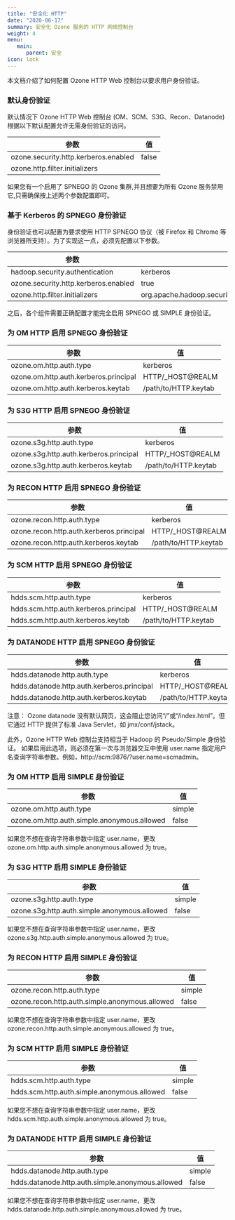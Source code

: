```yaml
---
title: "安全化 HTTP"
date: "2020-06-17"
summary: 安全化 Ozone 服务的 HTTP 网络控制台
weight: 4
menu:
   main:
      parent: 安全
icon: lock
---
```

<!---
  Licensed to the Apache Software Foundation (ASF) under one or more
  contributor license agreements.  See the NOTICE file distributed with
  this work for additional information regarding copyright ownership.
  The ASF licenses this file to You under the Apache License, Version 2.0
  (the "License"); you may not use this file except in compliance with
  the License.  You may obtain a copy of the License at

      http://www.apache.org/licenses/LICENSE-2.0

  Unless required by applicable law or agreed to in writing, software
  distributed under the License is distributed on an "AS IS" BASIS,
  WITHOUT WARRANTIES OR CONDITIONS OF ANY KIND, either express or implied.
  See the License for the specific language governing permissions and
  limitations under the License.
-->

本文档介绍了如何配置 Ozone HTTP Web 控制台以要求用户身份验证。

### 默认身份验证

默认情况下 Ozone HTTP Web 控制台 (OM、SCM、S3G、Recon、Datanode) 根据以下默认配置允许无需身份验证的访问。 

参数 | 值
-----------------------------------|-----------------------------------------
ozone.security.http.kerberos.enabled | false
ozone.http.filter.initializers | <empty>

如果您有一个启用了 SPNEGO 的 Ozone 集群,并且想要为所有 Ozone 服务禁用它,只需确保按上述两个参数配置即可。

### 基于 Kerberos 的 SPNEGO 身份验证

身份验证也可以配置为要求使用 HTTP SPNEGO 协议（被 Firefox 和 Chrome 等浏览器所支持）。为了实现这一点，必须先配置以下参数。

参数 | 值
-----------------------------------|-----------------------------------------
hadoop.security.authentication | kerberos
ozone.security.http.kerberos.enabled | true
ozone.http.filter.initializers | org.apache.hadoop.security.AuthenticationFilterInitializer

之后，各个组件需要正确配置才能完全启用 SPNEGO 或 SIMPLE 身份验证。

### 为 OM HTTP 启用 SPNEGO 身份验证
参数 | 值
-----------------------------------|-----------------------------------------
ozone.om.http.auth.type | kerberos
ozone.om.http.auth.kerberos.principal | HTTP/_HOST@REALM
ozone.om.http.auth.kerberos.keytab| /path/to/HTTP.keytab

### 为 S3G HTTP 启用 SPNEGO 身份验证
参数 | 值
-----------------------------------|-----------------------------------------
ozone.s3g.http.auth.type | kerberos
ozone.s3g.http.auth.kerberos.principal | HTTP/_HOST@REALM
ozone.s3g.http.auth.kerberos.keytab| /path/to/HTTP.keytab

### 为 RECON HTTP 启用 SPNEGO 身份验证
参数 | 值
-----------------------------------|-----------------------------------------
ozone.recon.http.auth.type | kerberos
ozone.recon.http.auth.kerberos.principal | HTTP/_HOST@REALM
ozone.recon.http.auth.kerberos.keytab| /path/to/HTTP.keytab

### 为 SCM HTTP 启用 SPNEGO 身份验证
参数 | 值
-----------------------------------|-----------------------------------------
hdds.scm.http.auth.type | kerberos
hdds.scm.http.auth.kerberos.principal | HTTP/_HOST@REALM
hdds.scm.http.auth.kerberos.keytab| /path/to/HTTP.keytab

### 为 DATANODE HTTP 启用 SPNEGO 身份验证
参数 | 值
-----------------------------------|-----------------------------------------
hdds.datanode.http.auth.type | kerberos
hdds.datanode.http.auth.kerberos.principal | HTTP/_HOST@REALM
hdds.datanode.http.auth.kerberos.keytab| /path/to/HTTP.keytab

注意： Ozone datanode 没有默认网页，这会阻止您访问“/”或“/index.html”。但它通过 HTTP 提供了标准 Java Servlet，如 jmx/conf/jstack。

此外，Ozone HTTP Web 控制台支持相当于 Hadoop 的 Pseudo/Simple 身份验证。 如果启用此选项，则必须在第一次与浏览器交互中使用 user.name 指定用户名查询字符串参数。例如，http://scm:9876/?user.name=scmadmin。

### 为 OM HTTP 启用 SIMPLE 身份验证
参数 | 值
-----------------------------------|-----------------------------------------
ozone.om.http.auth.type | simple
ozone.om.http.auth.simple.anonymous.allowed | false

如果您不想在查询字符串参数中指定 user.name，更改 ozone.om.http.auth.simple.anonymous.allowed 为 true。

### 为 S3G HTTP 启用 SIMPLE 身份验证
参数 | 值
-----------------------------------|-----------------------------------------
ozone.s3g.http.auth.type | simple
ozone.s3g.http.auth.simple.anonymous.allowed | false

如果您不想在查询字符串参数中指定 user.name，更改 ozone.s3g.http.auth.simple.anonymous.allowed 为 true。

### 为 RECON HTTP 启用 SIMPLE 身份验证
参数 | 值
-----------------------------------|-----------------------------------------
ozone.recon.http.auth.type | simple
ozone.recon.http.auth.simple.anonymous.allowed | false

如果您不想在查询字符串参数中指定 user.name，更改 ozone.recon.http.auth.simple.anonymous.allowed 为 true。

### 为 SCM HTTP 启用 SIMPLE 身份验证
参数 | 值
-----------------------------------|-----------------------------------------
hdds.scm.http.auth.type | simple
hdds.scm.http.auth.simple.anonymous.allowed | false

如果您不想在查询字符串参数中指定 user.name，更改 hdds.scm.http.auth.simple.anonymous.allowed 为 true。

### 为 DATANODE HTTP 启用 SIMPLE 身份验证
参数 | 值
-----------------------------------|-----------------------------------------
hdds.datanode.http.auth.type | simple
hdds.datanode.http.auth.simple.anonymous.allowed | false

如果您不想在查询字符串参数中指定 user.name，更改 hdds.datanode.http.auth.simple.anonymous.allowed 为 true。
